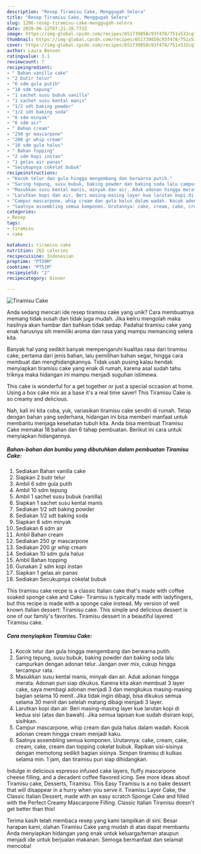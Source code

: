```yaml
---
description: "Resep Tiramisu Cake, Menggugah Selera"
title: "Resep Tiramisu Cake, Menggugah Selera"
slug: 1296-resep-tiramisu-cake-menggugah-selera
date: 2020-06-12T07:21:28.772Z
image: https://img-global.cpcdn.com/recipes/651739858c93f478/751x532cq70/tiramisu-cake-foto-resep-utama.jpg
thumbnail: https://img-global.cpcdn.com/recipes/651739858c93f478/751x532cq70/tiramisu-cake-foto-resep-utama.jpg
cover: https://img-global.cpcdn.com/recipes/651739858c93f478/751x532cq70/tiramisu-cake-foto-resep-utama.jpg
author: Laura Benson
ratingvalue: 3.1
reviewcount: 7
recipeingredient:
- " Bahan vanilla cake"
- "2 butir telur"
- "6 sdm gula putih"
- "10 sdm tepung"
- "1 sachet susu bubuk vanilla"
- "1 sachet susu kental manis"
- "1/2 sdt baking powder"
- "1/2 sdt baking soda"
- "6 sdm minyak"
- "6 sdm air"
- " Bahan cream"
- "250 gr mascarpone"
- "200 gr whip cream"
- "10 sdm gula halus"
- " Bahan topping"
- "2 sdm kopi instan"
- "1 gelas air panas"
- "Secukupnya cokelat bubuk"
recipeinstructions:
- "Kocok telur dan gula hingga mengembang dan berwarna putih."
- "Saring tepung, susu bubuk, baking powder dan baking soda lalu campurkan dengan adonan telur. Jangan over mix, cukup hingga tercampur rata."
- "Masukkan susu kental manis, minyak dan air. Aduk adonan hingga merata. Adonan pun siap dikukus. Karena kita akan membuat 3 layer cake, saya membagi adonan menjadi 3 dan mengkukus masing-masing bagian selama 10 menit. Jika tidak ingin dibagi, bisa dikukus semua selama 30 menit dan setelah matang dibagi menjadi 3 layer."
- "Larutkan kopi dan air. Beri masing-masing layer kue larutan kopi di kedua sisi (atas dan bawah). Jika semua lapisan kue sudah disiram kopi, sisihkan."
- "Campur mascarpone, whip cream dan gula halus dalam wadah. Kocok adonan cream hingga cream menjadi kaku."
- "Saatnya assembling semua komponen. Urutannya: cake, cream, cake, cream, cake, cream dan topping cokelat bubuk. Rapikan sisi-sisinya dengan memotong sedikit bagian sisinya. Simpan tiramisu di kulkas selama min. 1 jam, dan tiramisu pun siap dihidangkan."
categories:
- Resep
tags:
- tiramisu
- cake

katakunci: tiramisu cake 
nutrition: 262 calories
recipecuisine: Indonesian
preptime: "PT39M"
cooktime: "PT51M"
recipeyield: "2"
recipecategory: Dinner

---
```



![Tiramisu Cake](https://img-global.cpcdn.com/recipes/651739858c93f478/751x532cq70/tiramisu-cake-foto-resep-utama.jpg)

Anda sedang mencari ide resep tiramisu cake yang unik? Cara membuatnya memang tidak susah dan tidak juga mudah. Jika keliru mengolah maka hasilnya akan hambar dan bahkan tidak sedap. Padahal tiramisu cake yang enak harusnya sih memiliki aroma dan rasa yang mampu memancing selera kita.

Banyak hal yang sedikit banyak mempengaruhi kualitas rasa dari tiramisu cake, pertama dari jenis bahan, lalu pemilihan bahan segar, hingga cara membuat dan menghidangkannya. Tidak usah pusing kalau hendak menyiapkan tiramisu cake yang enak di rumah, karena asal sudah tahu triknya maka hidangan ini mampu menjadi suguhan istimewa.

This cake is wonderful for a get together or just a special occasion at home. Using a box cake mix as a base it&#39;s a real time saver! This Tiramisu Cake is so creamy and delicious.


Nah, kali ini kita coba, yuk, variasikan tiramisu cake sendiri di rumah. Tetap dengan bahan yang sederhana, hidangan ini bisa memberi manfaat untuk membantu menjaga kesehatan tubuh kita. Anda bisa membuat Tiramisu Cake memakai 18 bahan dan 6 tahap pembuatan. Berikut ini cara untuk menyiapkan hidangannya.

<!--inarticleads1-->

##### Bahan-bahan dan bumbu yang dibutuhkan dalam pembuatan Tiramisu Cake:

1. Sediakan  Bahan vanilla cake
1. Siapkan 2 butir telur
1. Ambil 6 sdm gula putih
1. Ambil 10 sdm tepung
1. Ambil 1 sachet susu bubuk (vanilla)
1. Siapkan 1 sachet susu kental manis
1. Sediakan 1/2 sdt baking powder
1. Sediakan 1/2 sdt baking soda
1. Siapkan 6 sdm minyak
1. Sediakan 6 sdm air
1. Ambil  Bahan cream
1. Sediakan 250 gr mascarpone
1. Sediakan 200 gr whip cream
1. Sediakan 10 sdm gula halus
1. Ambil  Bahan topping
1. Gunakan 2 sdm kopi instan
1. Siapkan 1 gelas air panas
1. Sediakan Secukupnya cokelat bubuk


This tiramisu cake recpe is a classic Italian cake that&#39;s made with coffee soaked sponge cake and Cake- Tiramisu is typically made with ladyfingers, but this recipe is made with a sponge cake instead. My version of well known Italian dessert: Tiramisu cake. This simple and delicious dessert is one of our family&#39;s favorites. Tiramisu dessert in a beautiful layered Tiramisu cake. 

<!--inarticleads2-->

##### Cara menyiapkan Tiramisu Cake:

1. Kocok telur dan gula hingga mengembang dan berwarna putih.
1. Saring tepung, susu bubuk, baking powder dan baking soda lalu campurkan dengan adonan telur. Jangan over mix, cukup hingga tercampur rata.
1. Masukkan susu kental manis, minyak dan air. Aduk adonan hingga merata. Adonan pun siap dikukus. Karena kita akan membuat 3 layer cake, saya membagi adonan menjadi 3 dan mengkukus masing-masing bagian selama 10 menit. Jika tidak ingin dibagi, bisa dikukus semua selama 30 menit dan setelah matang dibagi menjadi 3 layer.
1. Larutkan kopi dan air. Beri masing-masing layer kue larutan kopi di kedua sisi (atas dan bawah). Jika semua lapisan kue sudah disiram kopi, sisihkan.
1. Campur mascarpone, whip cream dan gula halus dalam wadah. Kocok adonan cream hingga cream menjadi kaku.
1. Saatnya assembling semua komponen. Urutannya: cake, cream, cake, cream, cake, cream dan topping cokelat bubuk. Rapikan sisi-sisinya dengan memotong sedikit bagian sisinya. Simpan tiramisu di kulkas selama min. 1 jam, dan tiramisu pun siap dihidangkan.


Indulge in delicious espresso infused cake layers, fluffy mascarpone cheese filling, and a decadent coffee flavored icing. See more ideas about Tiramisu cake, Desserts, Tiramisu. This Easy Tiramisu is a no bake dessert that will disappear in a hurry when you serve it. Tiramisu Layer Cake, the Classic Italian Dessert, made with an easy scratch Sponge Cake and filled with the Perfect Creamy Mascarpone Filling. Classic Italian Tiramisu doesn&#39;t get better than this! 

Terima kasih telah membaca resep yang kami tampilkan di sini. Besar harapan kami, olahan Tiramisu Cake yang mudah di atas dapat membantu Anda menyiapkan hidangan yang enak untuk keluarga/teman ataupun menjadi ide untuk berjualan makanan. Semoga bermanfaat dan selamat mencoba!
